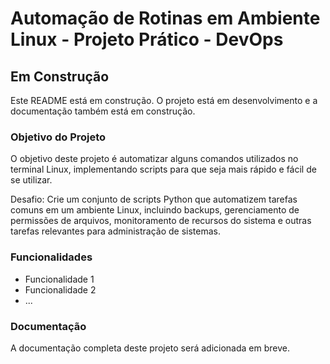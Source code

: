 # Automação de Rotinas em Ambiente Linux - Projeto Prático - DevOps

## Em Construção

Este README está em construção. O projeto está em desenvolvimento e a documentação também está em construção.

### Objetivo do Projeto

O objetivo deste projeto é automatizar alguns comandos utilizados no terminal Linux, implementando scripts para que seja mais rápido e fácil de se utilizar.

Desafio: Crie um conjunto de scripts Python que automatizem tarefas comuns em um ambiente Linux, incluindo backups, gerenciamento de permissões de arquivos, monitoramento de recursos do sistema e outras tarefas relevantes para administração de sistemas.

### Funcionalidades

- Funcionalidade 1
- Funcionalidade 2
- ...

### Documentação

A documentação completa deste projeto será adicionada em breve.



